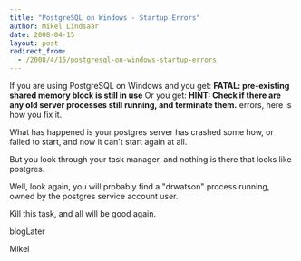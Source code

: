```yaml
---
title: "PostgreSQL on Windows - Startup Errors"
author: Mikel Lindsaar
date: 2008-04-15
layout: post
redirect_from:
  - /2008/4/15/postgresql-on-windows-startup-errors
---
```

If you are using PostgreSQL on Windows and you get: **FATAL:
pre-existing shared memory block is still in use** Or you get: **HINT:
Check if there are any old server processes still running, and terminate
them.** errors, here is how you fix it.

What has happened is your postgres server has crashed some how, or
failed to start, and now it can't start again at all.

But you look through your task manager, and nothing is there that looks
like postgres.

Well, look again, you will probably find a "drwatson" process running,
owned by the postgres service account user.

Kill this task, and all will be good again.

blogLater

Mikel

